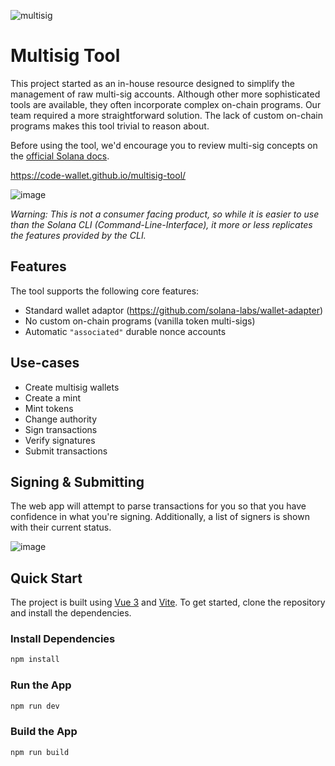 ![multisig](https://github.com/code-wallet/multisig-tool/assets/623790/c5d30267-6fb4-4782-8e2e-5e4b913f3a9a)

# Multisig Tool

This project started as an in-house resource designed to simplify the management of raw multi-sig accounts. Although other more sophisticated tools are available, they often incorporate complex on-chain programs. Our team required a more straightforward solution. The lack of custom on-chain programs makes this tool trivial to reason about.

Before using the tool, we'd encourage you to review multi-sig concepts on the [official Solana docs](https://spl.solana.com/token#multisig-usage).

https://code-wallet.github.io/multisig-tool/

![image](https://github.com/code-wallet/multisig-tool/assets/623790/093512c1-822a-4da8-8d9f-5e18e3f9ca94)

*Warning: This is not a consumer facing product, so while it is easier to use than the Solana CLI (Command-Line-Interface), it more or less replicates the features provided by the CLI.*

## Features

The tool supports the following core features:

- Standard wallet adaptor (https://github.com/solana-labs/wallet-adapter)
- No custom on-chain programs (vanilla token multi-sigs)
- Automatic `"associated"` durable nonce accounts

## Use-cases

- Create multisig wallets
- Create a mint
- Mint tokens
- Change authority
- Sign transactions
- Verify signatures
- Submit transactions


## Signing & Submitting

The web app will attempt to parse transactions for you so that you have confidence in what you're signing. Additionally, a list of signers is shown with their current status.

![image](https://github.com/code-wallet/multisig-tool/assets/623790/b1f45009-1c39-48f8-995a-94a7b158a94e)


## Quick Start

The project is built using [Vue 3](https://v3.vuejs.org/) and [Vite](https://vitejs.dev/). To get started, clone the repository and install the dependencies.

### Install Dependencies

```bash
npm install
```

### Run the App

```bash
npm run dev
```

### Build the App

```bash
npm run build
```
